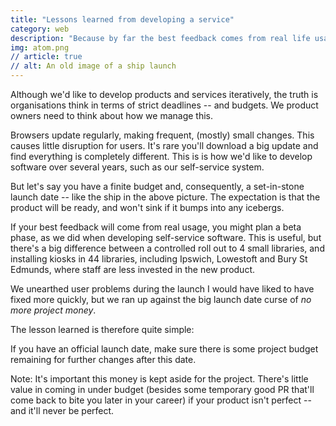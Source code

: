 ```yaml
---
title: "Lessons learned from developing a service"
category: web
description: "Because by far the best feedback comes from real life usage, you should look at keeping back development money post-official launch."
img: atom.png
// article: true
// alt: An old image of a ship launch
---
```


Although we'd like to develop products and services iteratively, the truth is organisations think in terms of strict deadlines -- and budgets. We product owners need to think about how we manage this.

Browsers update regularly, making frequent, (mostly) small changes. This causes little disruption for users. It's rare you'll download a big update and find everything is completely different. This is is how we'd like to develop software over several years, such as our self-service system.

But let's say you have a finite budget and, consequently, a set-in-stone launch date -- like the ship in the above picture. The expectation is that the product will be ready, and won't sink if it bumps into any icebergs.

If your best feedback will come from real usage, you might plan a beta phase, as we did when developing self-service software. This is useful, but there's a big difference between a controlled roll out to 4 small libraries, and installing kiosks in 44 libraries, including Ipswich, Lowestoft and Bury St Edmunds, where staff are less invested in the new product.

We unearthed user problems during the launch I would have liked to have fixed more quickly, but we ran up against the big launch date curse of _no more project money_.

The lesson learned is therefore quite simple:

<p class="f4 f3-l b sans-serif pl2 ml2 ml4-l pl4-l bl bw2 b--dark-pink">If you have an official launch date, make sure there is some project budget remaining for further changes after this date.</p>

Note: It's important this money is kept aside for the project. There's little value in coming in under budget (besides some temporary good PR that'll come back to bite you later in your career) if your product isn't perfect -- and it'll never be perfect.
